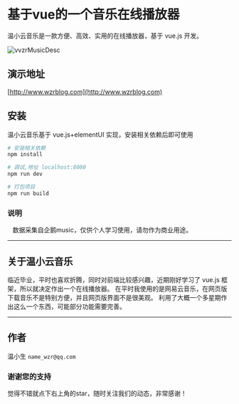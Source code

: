 # 基于vue的一个音乐在线播放器

温小云音乐是一款方便、高效、实用的在线播放器，基于 vue.js 开发。

![vvzrMusicDesc](http://ooghskq36.bkt.clouddn.com/show1.png)


## 演示地址

[http://www.wzrblog.com](http://www.wzrblog.com)

## 安装


温小云音乐基于 vue.js+elementUI 实现，安装相关依赖后即可使用

``` bash
# 安装相关依赖
npm install

# 调试,地址 localhost:8080
npm run dev

# 打包项目
npm run build

```

### 说明

    数据采集自企鹅music，仅供个人学习使用，请勿作为商业用途。

- - -

## 关于温小云音乐
临近毕业，平时也喜欢折腾，同时对前端比较感兴趣，近期刚好学习了 vue.js 框架，所以就决定作出一个在线播放器。
在平时我使用的是网易云音乐，在网页版下载音乐不是特别方便，并且网页版界面不是很美观。
利用了大概一个多星期作出这么一个东西，可能部分功能需要完善。

- - -

## 作者

 温小生 ```name_wzr@qq.com```
 
### 谢谢您的支持

  觉得不错就点下右上角的star，随时关注我们的动态，非常感谢！
